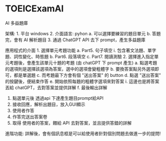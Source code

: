 # TOEICExamAI

AI 多益題庫

架構:
	1. 平台 windows
	2. 介面語言: pyhon
		a. 可以選擇要練習的題目單元
		b. 答題完，會有 AI 解析題目
	3. 通過 ChatGPT API 去下 prompt，產生多益題庫

應用程式的介面
	1. 選擇單元考題功能
		a. Part5. 句子填空
			i. 包含著文法題、單字題、詞性變化、時態題
		b. Part6. 段落填空
		c. Part7. 閱讀測驗
	2. 選擇進入指定單元考題後，會產生該單元十題的考題 (由 chatGPT 下 prompt 產生)
		a. 點選考題的選項則是選擇該選項為答案，選中的選項會變粗體字
		b. 要換答案點另外選項即可，都是單選題
		c. 而考題最下方會有個 "送出答案" 的 button
		d. 點選 "送出答案" 的按鍵後，便結束作答
		e. 開始依照每題的粗體字選項來對答案
			i. 這邊也是將答案丟給 chatGPT，去對答案並提供詳解
		f. 最後輸出詳解

1. 點選單元後 透過api 下達產生題目prompt給API 
2. 接收回應，解析出題目，放入GUI顯示 
3. 使用者作答 
4. 作答完送出答案卷 
5. 取得 使用者的答案，餵給 API 去對答案，並且提供答錯的詳解

進階功能:
詳解後，會有個訊息框是可以給使用者針對個別問題去做進一步的提問!
